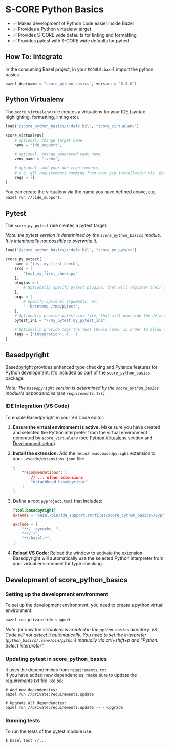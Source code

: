 # S-CORE Python Basics

* ✅ Makes development of Python code easier inside Bazel
* ✅ Provides a Python virtualenv target
* ✅ Provides S-CORE wide defaults for linting and formatting
* ✅ Provides pytest with S-CORE wide defaults for pytest

## How To: Integrate

In the consuming Bazel project, in your `MODULE.bazel` import the python basics

```python
bazel_dep(name = "score_python_basics", version = "0.3.0")
```

## Python Virtualenv
The `score_virtualenv` rule creates a virtualenv for your IDE (syntax highlighting, formatting, linting etc).

```python
load("@score_python_basics//:defs.bzl", "score_virtualenv")

score_virtualenv(
    # optional: change target name
    name = "ide_support",

    # optional: change generated venv name
    venv_name = ".venv",

    # optional: add your own requirements
    # e.g. all_requirements comming from your pip installation via '@pip...
    reqs = []
)
```

You can create the virtualenv via the name you have defined above, e.g. `bazel
run //:ide_support`.

## Pytest

The `score_py_pytest` rule creates a pytest target.

*Note: the pytest version is determined by the `score_python_basics` module. It is intentionally not possible to overwrite it.*

```python
load("@score_python_basics//:defs.bzl", "score_py_pytest")

score_py_pytest(
    name = "test_my_first_check",
    srcs = [
        "test_my_first_check.py"
    ],
    plugins = [
        # Optionally specify pytest plugins, that will register their fixtures
    ],
    args = [
        # Specify optional arguments, ex:
        "--basetemp /tmp/pytest",
    ],
    # Optionally provide pytest.ini file, that will override the default one
    pytest_ini = "//my_pytest:my_pytest_ini",

    # Optionally provide tags the test should have, in order to allow for execution grouping
    tags = ["integration", #...]
)
```

## Basedpyright

Basedpyright provides enhanced type checking and Pylance features for Python development. It's included as part of the `score_python_basics` package.

*Note: The `basedpyright` version is determined by the `score_python_basics` module's dependencies (see `requirements.txt`).*

### IDE Integration (VS Code)

To enable Basedpyright in your VS Code editor:

1.  **Ensure the virtual environment is active:** Make sure you have created and selected the Python interpreter from the virtual environment generated by `score_virtualenv` (see [Python Virtualenv](#python-virtualenv) section and [Development setup](#setting-up-the-development-environment)).

2.  **Install the extension:** Add the `detachhead.basedpyright` extension to your `.vscode/extensions.json` file:

    ```json
    {
        "recommendations": [
            // ... other extensions
            "detachhead.basedpyright"
        ]
    }
    ```

3.  Define a root `pyproject.toml` that includes:
    ```toml
    [tool.basedpyright]
    extends = "bazel-bin/ide_support.runfiles/score_python_basics~/pyproject.toml"
    
    exclude = [
        "**/__pycache__",
        "**/.*",
        "**/bazel-*",
    ]
    ```

4.  **Reload VS Code:** Reload the window to activate the extension. Basedpyright will automatically use the selected Python interpreter from your virtual environment for type checking.

## Development of score_python_basics

### Setting up the development environment
To set up the development environment, you need to create a python virtual
environment:
```bash
bazel run private:ide_support
```

*Note: for now the virtualenv is created in the `python_basics` directory. VS
Code will not detect it automatically. You need to set the interpreter
(`python_basics/.venv/bin/python`) manually via ctrl+shift+p and "Python: Select
Interpreter".*


### Updating pytest in score_python_basics
It uses the dependencies from `requirements.txt`.  
If you have added new dependencies, make sure to update the *requirements.txt* file like so: 
```
# Add new dependencies:
bazel run //private:requirements.update

# Upgrade all dependencies:
bazel run //private:requirements.update -- --upgrade
```

### Running tests
To run the tests of the pytest module use:
```
$ bazel test //...
```
